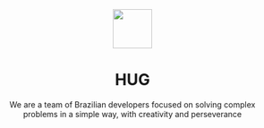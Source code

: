 <div align="center">
    <Img src="../logo.png" height=70/>
    <h1>HUG</h1>
    <p>
        We are a team of Brazilian developers focused on solving complex problems in a simple way, with creativity and perseverance
    </p>
</div>
